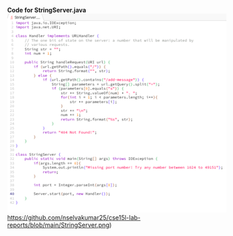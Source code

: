 **Code for StringServer.java**
![Code for StringServer.java](https://github.com/nselvakumar25/cse15l-lab-reports/blob/main/StringServer.png)https://github.com/nselvakumar25/cse15l-lab-reports/blob/main/StringServer.png)



